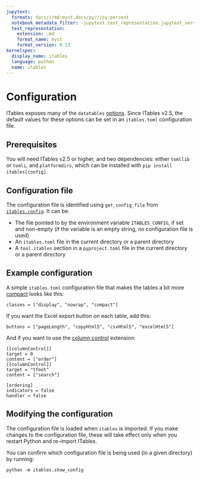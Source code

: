 ```yaml
---
jupytext:
  formats: docs///md:myst,docs/py///py:percent
  notebook_metadata_filter: -jupytext.text_representation.jupytext_version
  text_representation:
    extension: .md
    format_name: myst
    format_version: 0.13
kernelspec:
  display_name: itables
  language: python
  name: itables
---
```


# Configuration

ITables exposes many of the `datatables` [options](options/options.md). Since ITables v2.5, the default values for these options can be set in an `itables.toml` configuration file.

## Prerequisites

You will need ITables v2.5 or higher, and two dependencies: either `tomllib` or `tomli`, and `platformdirs`, which can be installed with `pip install itables[config]`.

## Configuration file

The configuration file is identified using `get_config_file` from [`itables.config`](https://github.com/mwouts/itables/blob/main/src/itables/config.py). It can be:

- The file pointed to by the environment variable `ITABLES_CONFIG`, if set and non-empty (if the variable is an empty string, no configuration file is used)
- An `itables.toml` file in the current directory or a parent directory
- A `tool.itables` section in a `pyproject.toml` file in the current directory or a parent directory

## Example configuration

A simple `itables.toml` configuration file that makes the tables a bit more [compact](options/classes.md) looks like this:
```
classes = ["display", "nowrap", "compact"]
```

If you want the Excel export button on each table, add this:
```
buttons = ["pageLength", "copyHtml5", "csvHtml5", "excelHtml5"]
```

And if you want to use the [column control](options/column_control.md) extension:
```
[[columnControl]]
target = 0
content = ["order"]
[[columnControl]]
target = "tfoot"
content = ["search"]

[ordering]
indicators = false
handler = false
```

## Modifying the configuration

The configuration file is loaded when `itables` is imported. If you make changes to the configuration file, these will take effect only when you restart Python and re-import ITables.

You can confirm which configuration file is being used (in a given directory) by running:
```
python -m itables.show_config
```
